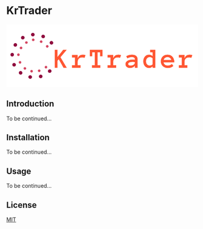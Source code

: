 # KrTrader
![](/assets/logo.png)

## Introduction

To be continued...

## Installation

To be continued...

## Usage

To be continued...

## License

[MIT](https://choosealicense.com/licenses/mit/)